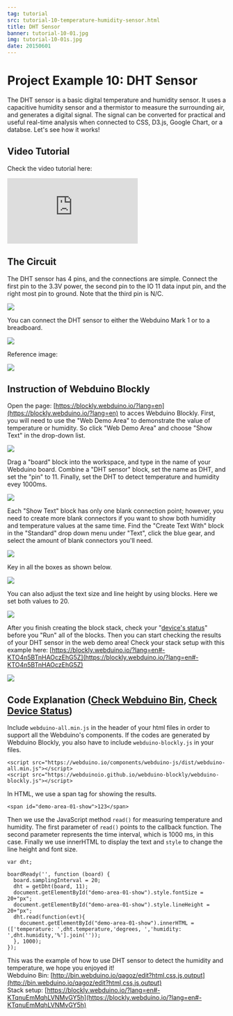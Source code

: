 ```yaml
---
tag: tutorial
src: tutorial-10-temperature-humidity-sensor.html
title: DHT Sensor
banner: tutorial-10-01.jpg
img: tutorial-10-01s.jpg
date: 20150601
---
```


<!-- @@master  = ../../_layout.html-->

<!-- @@block  =  meta-->

<title>Project Example 10: DHT Sensor :::: Webduino = Web × Arduino</title>

<meta name="description" content="The DHT sensor is a basic digital temperature and humidity sensor. It uses a capacitive humidity sensor and a thermistor to measure the surrounding air, and generates a digital signal. The signal can be converted for practical and useful real-time analysis when connected to CSS, D3.js, Google Chart, or a databse. Let's see how it works!">

<meta itemprop="description" content="The DHT sensor is a basic digital temperature and humidity sensor. It uses a capacitive humidity sensor and a thermistor to measure the surrounding air, and generates a digital signal. The signal can be converted for practical and useful real-time analysis when connected to CSS, D3.js, Google Chart, or a databse. Let's see how it works!">

<meta property="og:description" content="The DHT sensor is a basic digital temperature and humidity sensor. It uses a capacitive humidity sensor and a thermistor to measure the surrounding air, and generates a digital signal. The signal can be converted for practical and useful real-time analysis when connected to CSS, D3.js, Google Chart, or a databse. Let's see how it works!">

<meta property="og:title" content="Project Example 10: DHT Sensor" >

<meta property="og:url" content="https://webduino.io/tutorials/tutorial-10-temperature-humidity-sensor.html">

<meta property="og:image" content="https://webduino.io/img/tutorials/tutorial-10-01s.jpg">

<meta itemprop="image" content="https://webduino.io/img/tutorials/tutorial-10-01s.jpg">

<include src="../_include-tutorials.html"></include>

<!-- @@close-->

<!-- @@block  =  preAndNext-->

<include src="../_include-tutorials-content.html"></include>

<!-- @@close-->



<!-- @@block  =  tutorials-->
# Project Example 10: DHT Sensor

The DHT sensor is a basic digital temperature and humidity sensor. It uses a capacitive humidity sensor and a thermistor to measure the surrounding air, and generates a digital signal. The signal can be converted for practical and useful real-time analysis when connected to CSS, D3.js, Google Chart, or a databse. Let's see how it works!

<!-- <div class="buy-this">
	<span>溫濕度傳感器相關套件：<a href="https://webduino.io/buy/webduino-expansion-s.html" target="_blank">Webduino 擴充套件 S ( 支援馬克 1 號、Fly )</a></span>
	<span>Webduino 開發板：<a href="https://webduino.io/buy/component-webduino-v1.html" target="_blank">Webduino 馬克一號</a>、<a href="https://webduino.io/buy/component-webduino-fly.html" target="_blank">Webduino Fly</a>、<a href="https://webduino.io/buy/component-webduino-uno-fly.html" target="_blank">Webduino Fly + Arduino UNO</a></span>
</div> -->

## Video Tutorial

<!-- Open the Webduino Blockly for exclusive use of Project Example [Webduino Blockly Chapter 5-1: DHT](https://blockly.webduino.io/?lang=en&page=tutorials/dht-1#-KTOEE2WAS9owD92je8e) --> 

Check the video tutorial here:
<iframe class="youtube" src="https://www.youtube.com/embed/T8sZL-UaUP0" frameborder="0" allowfullscreen></iframe>

## The Circuit 

The DHT sensor has 4 pins, and the connections are simple. Connect the first pin to  the 3.3V power, the second pin to the IO 11 data input pin, and the right most pin to ground. Note that the third pin is N/C.

![](../../img/tutorials/en/tutorial-10-02.jpg)

You can connect the DHT sensor to either the Webduino Mark 1 or to a breadboard.

![](../../img/tutorials/tutorial-10-03.jpg)

Reference image:

![](../../img/tutorials/tutorial-10-04.jpg)

<!-- <div class="buy-this">
	<span>溫濕度傳感器相關套件：<a href="https://webduino.io/buy/webduino-expansion-s.html" target="_blank">Webduino 擴充套件 S ( 支援馬克 1 號、Fly )</a></span>
	<span>Webduino 開發板：<a href="https://webduino.io/buy/component-webduino-v1.html" target="_blank">Webduino 馬克一號</a>、<a href="https://webduino.io/buy/component-webduino-fly.html" target="_blank">Webduino Fly</a>、<a href="https://webduino.io/buy/component-webduino-uno-fly.html" target="_blank">Webduino Fly + Arduino UNO</a></span>
</div> -->

## Instruction of Webduino Blockly 

Open the page: [https://blockly.webduino.io/?lang=en](https://blockly.webduino.io/?lang=en) to acces Webduino Blockly. First, you will need to use the "Web Demo Area" to demonstrate the value of temperature or humidity. So click "Web Demo Area" and choose "Show Text" in the drop-down list.

![](../../img/tutorials/en/tutorial-10-05.jpg)

Drag a "board" block into the workspace, and type in the name of your Webduino board. Combine a "DHT sensor" block, set the name as DHT, and set the "pin" to 11. Finally, set the DHT to detect temperature and humidity evey 1000ms.  

![](../../img/tutorials/en/tutorial-10-06.jpg)

Each "Show Text" block has only one blank connection point; however, you need to create more blank connectors if you want to show both humidity and temperature values at the same time. Find the "Create Text With" block in the "Standard" drop down menu under "Text", click the blue gear, and select the amount of blank connectors you'll need.

![](../../img/tutorials/en/tutorial-10-07.jpg)

Key in all the boxes as shown below.

![](../../img/tutorials/en/tutorial-10-08.jpg)

You can also adjust the text size and line height by using blocks. Here we set both values to 20.

![](../../img/tutorials/en/tutorial-10-09.jpg)

After you finish creating the block stack, check your "[device's status](https://webduino.io/device.html)" before you "Run" all of the blocks. Then you can start checking the results of your DHT sensor in the web demo area!
Check your stack setup with this example here: [https://blockly.webduino.io/?lang=en#-KTO4n5BTnHAOczEhG5Z](https://blockly.webduino.io/?lang=en#-KTO4n5BTnHAOczEhG5Z) 

![](../../img/tutorials/en/tutorial-10-10.jpg)


## Code Explanation ([Check Webduino Bin](http://bin.webduino.io/qagoz/edit?html,css,js,output), [Check Device Status](https://webduino.io/device.html))

Include `webduino-all.min.js` in the header of your html files in order to support all the Webduino's components. If the codes are generated by Webduino Blockly, you also have to include `webduino-blockly.js` in your files.

	<script src="https://webduino.io/components/webduino-js/dist/webduino-all.min.js"></script>
	<script src="https://webduinoio.github.io/webduino-blockly/webduino-blockly.js"></script>

In HTML, we use a span tag for showing the results.

	<span id="demo-area-01-show">123</span>

Then we use the JavaScript method `read()` for measuring temperature and humidity. The first parameter of `read()` points to the callback function. The second parameter represents the time interval, which is 1000 ms, in this case. Finally we use innerHTML to display the text and `style` to change the line height and font size.  

	var dht;

	boardReady('', function (board) {
	  board.samplingInterval = 20;
	  dht = getDht(board, 11);
	  document.getElementById("demo-area-01-show").style.fontSize = 20+"px";
	  document.getElementById("demo-area-01-show").style.lineHeight = 20+"px";
	  dht.read(function(evt){
	    document.getElementById("demo-area-01-show").innerHTML = (['temperature: ',dht.temperature,'degrees, ','humidity: ',dht.humidity,'%'].join(''));
	  }, 1000);
	});

This was the example of how to use DHT sensor to detect the humidity and temperature, we hope you enjoyed it!  
Webduino Bin: [http://bin.webduino.io/qagoz/edit?html,css,js,output](http://bin.webduino.io/qagoz/edit?html,css,js,output)  
Stack setup: [https://blockly.webduino.io/?lang=en#-KTqnuEmMqhLVNMvGY5h](https://blockly.webduino.io/?lang=en#-KTqnuEmMqhLVNMvGY5h)

<!-- ## Tutorial Extension of DHT Sensor:

[Webduino Blockly Chapter 5-2: Draw Area Chart](https://blockly.webduino.io/?lang=en&page=tutorials/dht-2#-KTOGoy4nuojm8tss-B5)  
[Webduino Blockly Chapter 5-3: Use Firebase to Read and write dht data](https://blockly.webduino.io/?lang=en&page=tutorials/dht-3#-KTOGkah404mi0_Jower) -->

<!-- <div class="buy-this">
	<span>溫濕度傳感器相關套件：<a href="https://webduino.io/buy/webduino-expansion-s.html" target="_blank">Webduino 擴充套件 S ( 支援馬克 1 號、Fly )</a></span>
	<span>Webduino 開發板：<a href="https://webduino.io/buy/component-webduino-v1.html" target="_blank">Webduino 馬克一號</a>、<a href="https://webduino.io/buy/component-webduino-fly.html" target="_blank">Webduino Fly</a>、<a href="https://webduino.io/buy/component-webduino-uno-fly.html" target="_blank">Webduino Fly + Arduino UNO</a></span>
</div> -->

<!-- @@close-->